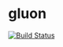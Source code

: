 # gluon

[![Build Status](https://travis-ci.org/Bit03/gluon.svg?branch=master)](https://travis-ci.org/Bit03/gluon)
